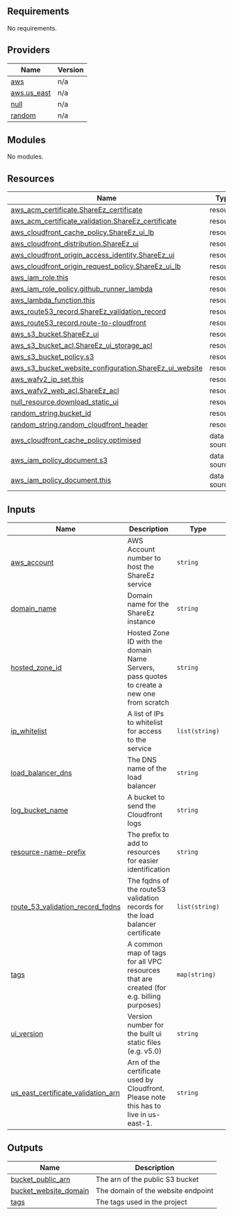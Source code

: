 <!-- BEGIN_TF_DOCS -->

## Requirements

No requirements.

## Providers

| Name                                                                     | Version |
| ------------------------------------------------------------------------ | ------- |
| <a name="provider_aws"></a> [aws](#provider_aws)                         | n/a     |
| <a name="provider_aws.us_east"></a> [aws.us_east](#provider_aws.us_east) | n/a     |
| <a name="provider_null"></a> [null](#provider_null)                      | n/a     |
| <a name="provider_random"></a> [random](#provider_random)                | n/a     |

## Modules

No modules.

## Resources

| Name                                                                                                                                                                | Type        |
| ------------------------------------------------------------------------------------------------------------------------------------------------------------------- | ----------- |
| [aws_acm_certificate.ShareEz_certificate](https://registry.terraform.io/providers/hashicorp/aws/latest/docs/resources/acm_certificate)                                | resource    |
| [aws_acm_certificate_validation.ShareEz_certificate](https://registry.terraform.io/providers/hashicorp/aws/latest/docs/resources/acm_certificate_validation)          | resource    |
| [aws_cloudfront_cache_policy.ShareEz_ui_lb](https://registry.terraform.io/providers/hashicorp/aws/latest/docs/resources/cloudfront_cache_policy)                      | resource    |
| [aws_cloudfront_distribution.ShareEz_ui](https://registry.terraform.io/providers/hashicorp/aws/latest/docs/resources/cloudfront_distribution)                         | resource    |
| [aws_cloudfront_origin_access_identity.ShareEz_ui](https://registry.terraform.io/providers/hashicorp/aws/latest/docs/resources/cloudfront_origin_access_identity)     | resource    |
| [aws_cloudfront_origin_request_policy.ShareEz_ui_lb](https://registry.terraform.io/providers/hashicorp/aws/latest/docs/resources/cloudfront_origin_request_policy)    | resource    |
| [aws_iam_role.this](https://registry.terraform.io/providers/hashicorp/aws/latest/docs/resources/iam_role)                                                           | resource    |
| [aws_iam_role_policy.github_runner_lambda](https://registry.terraform.io/providers/hashicorp/aws/latest/docs/resources/iam_role_policy)                             | resource    |
| [aws_lambda_function.this](https://registry.terraform.io/providers/hashicorp/aws/latest/docs/resources/lambda_function)                                             | resource    |
| [aws_route53_record.ShareEz_validation_record](https://registry.terraform.io/providers/hashicorp/aws/latest/docs/resources/route53_record)                            | resource    |
| [aws_route53_record.route-to-cloudfront](https://registry.terraform.io/providers/hashicorp/aws/latest/docs/resources/route53_record)                                | resource    |
| [aws_s3_bucket.ShareEz_ui](https://registry.terraform.io/providers/hashicorp/aws/latest/docs/resources/s3_bucket)                                                     | resource    |
| [aws_s3_bucket_acl.ShareEz_ui_storage_acl](https://registry.terraform.io/providers/hashicorp/aws/latest/docs/resources/s3_bucket_acl)                                 | resource    |
| [aws_s3_bucket_policy.s3](https://registry.terraform.io/providers/hashicorp/aws/latest/docs/resources/s3_bucket_policy)                                             | resource    |
| [aws_s3_bucket_website_configuration.ShareEz_ui_website](https://registry.terraform.io/providers/hashicorp/aws/latest/docs/resources/s3_bucket_website_configuration) | resource    |
| [aws_wafv2_ip_set.this](https://registry.terraform.io/providers/hashicorp/aws/latest/docs/resources/wafv2_ip_set)                                                   | resource    |
| [aws_wafv2_web_acl.ShareEz_acl](https://registry.terraform.io/providers/hashicorp/aws/latest/docs/resources/wafv2_web_acl)                                            | resource    |
| [null_resource.download_static_ui](https://registry.terraform.io/providers/hashicorp/null/latest/docs/resources/resource)                                           | resource    |
| [random_string.bucket_id](https://registry.terraform.io/providers/hashicorp/random/latest/docs/resources/string)                                                    | resource    |
| [random_string.random_cloudfront_header](https://registry.terraform.io/providers/hashicorp/random/latest/docs/resources/string)                                     | resource    |
| [aws_cloudfront_cache_policy.optimised](https://registry.terraform.io/providers/hashicorp/aws/latest/docs/data-sources/cloudfront_cache_policy)                     | data source |
| [aws_iam_policy_document.s3](https://registry.terraform.io/providers/hashicorp/aws/latest/docs/data-sources/iam_policy_document)                                    | data source |
| [aws_iam_policy_document.this](https://registry.terraform.io/providers/hashicorp/aws/latest/docs/data-sources/iam_policy_document)                                  | data source |

## Inputs

| Name                                                                                                                                    | Description                                                                               | Type           | Default | Required |
| --------------------------------------------------------------------------------------------------------------------------------------- | ----------------------------------------------------------------------------------------- | -------------- | ------- | :------: |
| <a name="input_aws_account"></a> [aws_account](#input_aws_account)                                                                      | AWS Account number to host the ShareEz service                                              | `string`       | n/a     |   yes    |
| <a name="input_domain_name"></a> [domain_name](#input_domain_name)                                                                      | Domain name for the ShareEz instance                                                        | `string`       | n/a     |   yes    |
| <a name="input_hosted_zone_id"></a> [hosted_zone_id](#input_hosted_zone_id)                                                             | Hosted Zone ID with the domain Name Servers, pass quotes to create a new one from scratch | `string`       | n/a     |   yes    |
| <a name="input_ip_whitelist"></a> [ip_whitelist](#input_ip_whitelist)                                                                   | A list of IPs to whitelist for access to the service                                      | `list(string)` | n/a     |   yes    |
| <a name="input_load_balancer_dns"></a> [load_balancer_dns](#input_load_balancer_dns)                                                    | The DNS name of the load balancer                                                         | `string`       | n/a     |   yes    |
| <a name="input_log_bucket_name"></a> [log_bucket_name](#input_log_bucket_name)                                                          | A bucket to send the Cloudfront logs                                                      | `string`       | n/a     |   yes    |
| <a name="input_resource-name-prefix"></a> [resource-name-prefix](#input_resource-name-prefix)                                           | The prefix to add to resources for easier identification                                  | `string`       | n/a     |   yes    |
| <a name="input_route_53_validation_record_fqdns"></a> [route_53_validation_record_fqdns](#input_route_53_validation_record_fqdns)       | The fqdns of the route53 validation records for the load balancer certificate             | `list(string)` | `[]`    |    no    |
| <a name="input_tags"></a> [tags](#input_tags)                                                                                           | A common map of tags for all VPC resources that are created (for e.g. billing purposes)   | `map(string)`  | n/a     |   yes    |
| <a name="input_ui_version"></a> [ui_version](#input_ui_version)                                                                         | Version number for the built ui static files (e.g. v5.0)                                  | `string`       | n/a     |   yes    |
| <a name="input_us_east_certificate_validation_arn"></a> [us_east_certificate_validation_arn](#input_us_east_certificate_validation_arn) | Arn of the certificate used by Cloudfront. Please note this has to live in us-east-1.     | `string`       | n/a     |   yes    |

## Outputs

| Name                                                                                               | Description                        |
| -------------------------------------------------------------------------------------------------- | ---------------------------------- |
| <a name="output_bucket_public_arn"></a> [bucket_public_arn](#output_bucket_public_arn)             | The arn of the public S3 bucket    |
| <a name="output_bucket_website_domain"></a> [bucket_website_domain](#output_bucket_website_domain) | The domain of the website endpoint |
| <a name="output_tags"></a> [tags](#output_tags)                                                    | The tags used in the project       |

<!-- END_TF_DOCS -->
